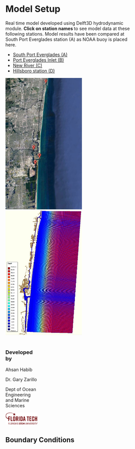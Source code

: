 

<html>  
<body>
  
 
<style>
.column {
  float: left;
  padding: 2px;
}

.left {
  width: 80%;
}

.right {
  width: 20%;
}
</style>

<div class="column left">
    <h1>Model Setup </h1>
    <p>
Real time model developed using Delft3D hydrodynamic module. <strong> Click on station names </strong> to see model data at these following stations. Model results have been compared at South Port Everglades station (A) as NOAA buoy is placed here.
    </p>
 
<ul>
 <li><a href="waterlevel_porteverglades.jpg" target="_blank"> South Port Everglades (A)</a></li>
 <li><a href="waterlevel_evergladesinlet.jpg" target="_blank"> Port Everglades Inlet (B)</a></li>
 <li><a href="waterlevel_plantriver.jpg" target="_blank"> New River (C)</a></li>
 <li><a href="waterlevel_hillsboroinlet.jpg" target="_blank"> Hillsboro station (D)</a></li> 
</ul>

  <a href="gmap4.JPG"> <img src="gmap4.JPG" width="240" align="justify"> </a> 
  <a href="c24.JPG"> <img src="c24.JPG" width="240" align="justify"> </a> 
 
</div>

  <div class="column right">
    <h3>Developed by</h3>
    <p> Ahsan Habib </p>
    <p> Dr. Gary Zarillo </p>
    <p> Dept of Ocean Engineering and Marine Sciences </p>
    <a href="Primary_horiz_tagline_crimson.png"> <img src="Primary_horiz_tagline_crimson.png" width="401" align="justify"> </a>
  </div>

  <div class="column left">
  <h2>Boundary Conditions</h2>
  </div>
  
</body>
</html>



